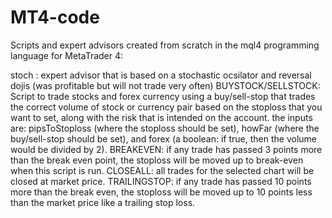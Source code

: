 # MT4-code
Scripts and expert advisors created from scratch in the mql4 programming language for MetaTrader 4:

stoch : expert advisor that is based on a stochastic ocsilator and reversal dojis (was profitable but will not trade very often)
BUYSTOCK/SELLSTOCK: Script to trade stocks and forex currency using a buy/sell-stop that trades the correct volume of stock or currency pair based on the stoploss that you want to set, along with the risk that is intended on the account. the inputs are: pipsToStoploss (where the stoploss should be set), howFar (where the buy/sell-stop should be set), and forex (a boolean: if true, then the volume would be divided by 2). 
BREAKEVEN: if any trade has passed 3 points more than the break even point, the stoploss will be moved up to break-even when this script is run.
CLOSEALL: all trades for the selected chart will be closed at market price.
TRAILINGSTOP: if any trade has passed 10 points more than the break even, the stoploss will be moved up to 10 points less than the market price like a trailing stop loss.
